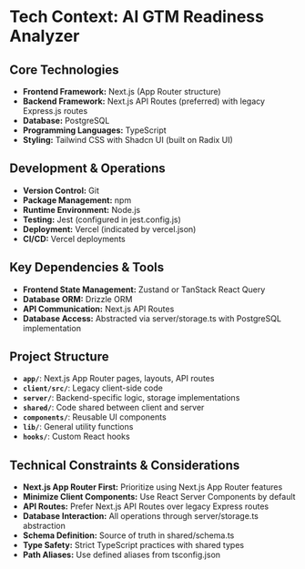# Tech Context: AI GTM Readiness Analyzer

## Core Technologies
- **Frontend Framework:** Next.js (App Router structure)
- **Backend Framework:** Next.js API Routes (preferred) with legacy Express.js routes
- **Database:** PostgreSQL
- **Programming Languages:** TypeScript
- **Styling:** Tailwind CSS with Shadcn UI (built on Radix UI)

## Development & Operations
- **Version Control:** Git
- **Package Management:** npm
- **Runtime Environment:** Node.js
- **Testing:** Jest (configured in jest.config.js)
- **Deployment:** Vercel (indicated by vercel.json)
- **CI/CD:** Vercel deployments

## Key Dependencies & Tools
- **Frontend State Management:** Zustand or TanStack React Query
- **Database ORM:** Drizzle ORM
- **API Communication:** Next.js API Routes
- **Database Access:** Abstracted via server/storage.ts with PostgreSQL implementation

## Project Structure
- **`app/`**: Next.js App Router pages, layouts, API routes
- **`client/src/`**: Legacy client-side code
- **`server/`**: Backend-specific logic, storage implementations
- **`shared/`**: Code shared between client and server
- **`components/`**: Reusable UI components
- **`lib/`**: General utility functions
- **`hooks/`**: Custom React hooks

## Technical Constraints & Considerations
- **Next.js App Router First:** Prioritize using Next.js App Router features
- **Minimize Client Components:** Use React Server Components by default
- **API Routes:** Prefer Next.js API Routes over legacy Express routes
- **Database Interaction:** All operations through server/storage.ts abstraction
- **Schema Definition:** Source of truth in shared/schema.ts
- **Type Safety:** Strict TypeScript practices with shared types
- **Path Aliases:** Use defined aliases from tsconfig.json 